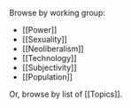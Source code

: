 Browse by working group:
* [[Power]]
* [[Sexuality]]
* [[Neoliberalism]]
* [[Technology]]
* [[Subjectivity]]
* [[Population]]

Or, browse by list of [[Topics]].
